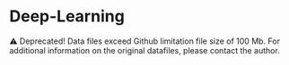 # Deep-Learning

:warning: Deprecated! Data files exceed Github limitation file size of 100 Mb. For additional information on the original datafiles, please contact the author.
